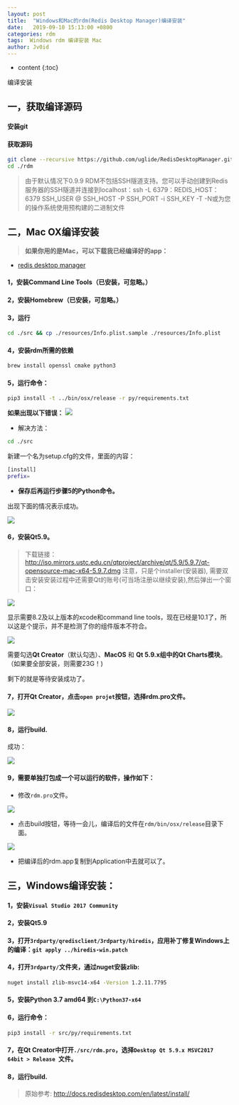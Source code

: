 ```yaml
---
layout: post
title:  "Windows和Mac的rdm(Redis Desktop Manager)编译安装"
date:   2019-09-10 15:13:00 +0800
categories: rdm
tags:  Windows rdm 编译安装 Mac
author: Jv0id
---
```

* content
{:toc}


编译安装

## 一，获取编译源码

#### 安装git
#### 获取源码
```bash
git clone --recursive https://github.com/uglide/RedisDesktopManager.git -b 2019 rdm 
cd ./rdm
```
> 由于默认情况下0.9.9 RDM不包括SSH隧道支持。您可以手动创建到Redis服务器的SSH隧道并连接到localhost：ssh -L 6379：REDIS_HOST：6379 SSH_USER @ SSH_HOST -P SSH_PORT -i SSH_KEY -T -N或为您的操作系统使用预构建的二进制文件

## 二，Mac OX编译安装

> **如果你用的是Mac，可以下载我已经编译好的app：**
- [redis desktop manager](https://raw.githubusercontent.com/Jv0id/jv0id.github.io/master/public/rdm/rdm.zip)

#### 1，安装Command Line Tools（已安装，可忽略。）
#### 2，安装Homebrew（已安装，可忽略。）
#### 3，运行
```bash
cd ./src && cp ./resources/Info.plist.sample ./resources/Info.plist
```
#### 4，安装rdm所需的依赖
```bash
brew install openssl cmake python3
```
#### 5，运行命令：
```bash
pip3 install -t ../bin/osx/release -r py/requirements.txt
```
 **如果出现以下错误：**
![](https://raw.githubusercontent.com/jv0id/jv0id.github.io/master/images/rdm/2.png)
- 解决方法：
```bash
cd ./src
```
新建一个名为setup.cfg的文件，里面的内容：
```bash
[install]
prefix=
```
- **保存后再运行步骤5的Python命令。**

出现下面的情况表示成功。

![](https://raw.githubusercontent.com/jv0id/jv0id.github.io/master/images/rdm/3.png)


#### 6，安装Qt5.9。

> 下载链接：<http://iso.mirrors.ustc.edu.cn/qtproject/archive/qt/5.9/5.9.7/qt-opensource-mac-x64-5.9.7.dmg> 注意，只是个installer(安装器), 需要双击安装安装过程中还需要Qt的账号(可当场注册以继续安装),然后弹出一个窗口：

![](https://raw.githubusercontent.com/jv0id/jv0id.github.io/master/images/rdm/1.jpg)

显示需要8.2及以上版本的xcode和command line tools，现在已经是10.1了，所以这是个提示，并不是检测了你的组件版本不符合。

![](https://raw.githubusercontent.com/jv0id/jv0id.github.io/master/images/rdm/10.png)

需要勾选**Qt Creator**（默认勾选）、**MacOS** 和 **Qt 5.9.x组中的Qt Charts模块**。（如果要全部安装，则需要23G！)

剩下的就是等待安装成功了。

#### 7，打开Qt Creator，点击`open projet`按钮，选择rdm.pro文件。

![](https://raw.githubusercontent.com/jv0id/jv0id.github.io/master/images/rdm/1.png)

#### 8，运行build.

成功：

![](https://raw.githubusercontent.com/jv0id/jv0id.github.io/master/images/rdm/4.png)

#### 9，需要单独打包成一个可以运行的软件，操作如下：

- 修改`rdm.pro`文件。

![](https://raw.githubusercontent.com/jv0id/jv0id.github.io/master/images/rdm/5.png)

- 点击build按钮，等待一会儿，编译后的文件在`rdm/bin/osx/release`目录下面。

![](https://raw.githubusercontent.com/jv0id/jv0id.github.io/master/images/rdm/6.png)

- 把编译后的rdm.app复制到Application中去就可以了。


## 三，Windows编译安装：

#### 1，安装`Visual Studio 2017 Community`
#### 2，安装Qt5.9
#### 3，打开`3rdparty/qredisclient/3rdparty/hiredis`，应用补丁修复Windows上的编译：`git apply ../hiredis-win.patch`
#### 4，打开`3rdparty/`文件夹，通过nuget安装zlib:
```bash
nuget install zlib-msvc14-x64 -Version 1.2.11.7795
```
#### 5，安装Python 3.7 amd64 到`C:\Python37-x64`
#### 6，运行命令：
```bash
pip3 install -r src/py/requirements.txt
```
#### 7，在Qt Creator中打开`./src/rdm.pro`，选择`Desktop Qt 5.9.x MSVC2017 64bit > Release `文件。
#### 8，运行build.


> 原始参考: <http://docs.redisdesktop.com/en/latest/install/>
